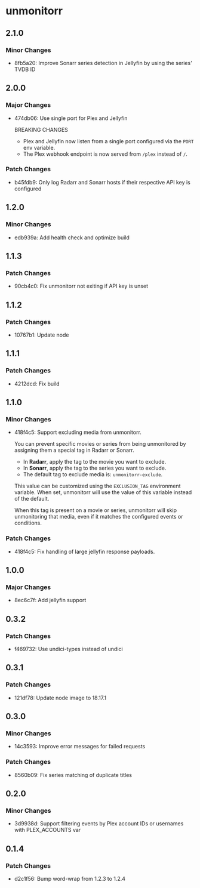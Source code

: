 # unmonitorr

## 2.1.0

### Minor Changes

- 8fb5a20: Improve Sonarr series detection in Jellyfin by using the series' TVDB ID

## 2.0.0

### Major Changes

- 474db06: Use single port for Plex and Jellyfin

  BREAKING CHANGES

  - Plex and Jellyfin now listen from a single port configured via the `PORT` env variable.
  - The Plex webhook endpoint is now served from `/plex` instead of `/`.

### Patch Changes

- b45fdb9: Only log Radarr and Sonarr hosts if their respective API key is configured

## 1.2.0

### Minor Changes

- edb939a: Add health check and optimize build

## 1.1.3

### Patch Changes

- 90cb4c0: Fix unmonitorr not exiting if API key is unset

## 1.1.2

### Patch Changes

- 10767b1: Update node

## 1.1.1

### Patch Changes

- 4212dcd: Fix build

## 1.1.0

### Minor Changes

- 418f4c5: Support excluding media from unmonitorr.

  You can prevent specific movies or series from being unmonitored by assigning them a special tag in Radarr or Sonarr.

  - In **Radarr**, apply the tag to the movie you want to exclude.
  - In **Sonarr**, apply the tag to the series you want to exclude.
  - The default tag to exclude media is: `unmonitorr-exclude`.

  This value can be customized using the `EXCLUSION_TAG` environment variable. When set, unmonitorr will use the value of this variable instead of the default.

  When this tag is present on a movie or series, unmonitorr will skip unmonitoring that media, even if it matches the configured events or conditions.

### Patch Changes

- 418f4c5: Fix handling of large jellyfin response payloads.

## 1.0.0

### Major Changes

- 8ec6c7f: Add jellyfin support

## 0.3.2

### Patch Changes

- f469732: Use undici-types instead of undici

## 0.3.1

### Patch Changes

- 121df78: Update node image to 18.17.1

## 0.3.0

### Minor Changes

- 14c3593: Improve error messages for failed requests

### Patch Changes

- 8560b09: Fix series matching of duplicate titles

## 0.2.0

### Minor Changes

- 3d9938d: Support filtering events by Plex account IDs or usernames with PLEX_ACCOUNTS var

## 0.1.4

### Patch Changes

- d2c1f56: Bump word-wrap from 1.2.3 to 1.2.4
